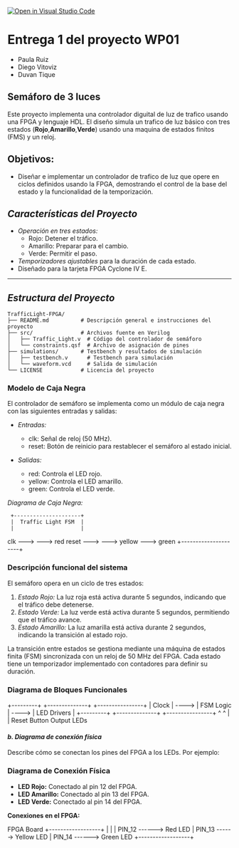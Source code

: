 [![Open in Visual Studio Code](https://classroom.github.com/assets/open-in-vscode-2e0aaae1b6195c2367325f4f02e2d04e9abb55f0b24a779b69b11b9e10269abc.svg)](https://classroom.github.com/online_ide?assignment_repo_id=17798927&assignment_repo_type=AssignmentRepo)
# Entrega 1 del proyecto WP01
- Paula Ruiz
- Diego Vitoviz
- Duvan Tique
## Semáforo de 3 luces
Este proyecto implementa una controlador diguital de luz de trafico usando una FPGA y lenguaje HDL. El diseño simula un trafico de luz básico con tres estados (**Rojo**,**Amarillo**,**Verde**) usando una maquina de estados finitos (FMS) y un reloj.

## Objetivos:
- Diseñar e implementar un controlador de trafico de luz que opere en ciclos definidos usando la FPGA, demostrando el control de la base del estado  y la funcionalidad de la temporización.

## *Características del Proyecto*
- *Operación en tres estados:*
  - Rojo: Detener el tráfico.
  - Amarillo: Preparar para el cambio.
  - Verde: Permitir el paso.
- *Temporizadores ajustables* para la duración de cada estado.
- Diseñado para la tarjeta FPGA Cyclone IV E.

---

## *Estructura del Proyecto*
```
TrafficLight-FPGA/
├── README.md          # Descripción general e instrucciones del proyecto
├── src/               # Archivos fuente en Verilog
│   ├── Traffic_Light.v  # Código del controlador de semáforo
│   └── constraints.qsf  # Archivo de asignación de pines
├── simulations/       # Testbench y resultados de simulación
│   ├── testbench.v      # Testbench para simulación
│   └── waveform.vcd     # Salida de simulación
└── LICENSE            # Licencia del proyecto
```
### Modelo de Caja Negra
El controlador de semáforo se implementa como un módulo de caja negra con las siguientes entradas y salidas:

- *Entradas:*
  - clk: Señal de reloj (50 MHz).
  - reset: Botón de reinicio para restablecer el semáforo al estado inicial.

- *Salidas:*
  - red: Controla el LED rojo.
  - yellow: Controla el LED amarillo.
  - green: Controla el LED verde.

*Diagrama de Caja Negra:*

     +---------------------+
     |  Traffic Light FSM  |
     |                     |
clk  --->                 ---> red
reset --->                 ---> yellow
                          ---> green
     +---------------------+
### Descripción funcional del sistema
El semáforo opera en un ciclo de tres estados:
1. *Estado Rojo:* La luz roja está activa durante 5 segundos, indicando que el tráfico debe detenerse.
2. *Estado Verde:* La luz verde está activa durante 5 segundos, permitiendo que el tráfico avance.
3. *Estado Amarillo:* La luz amarilla está activa durante 2 segundos, indicando la transición al estado rojo.

La transición entre estados se gestiona mediante una máquina de estados finita (FSM) sincronizada con un reloj de 50 MHz del FPGA. Cada estado tiene un temporizador implementado con contadores para definir su duración.
### Diagrama de Bloques Funcionales

  +---------+       +--------------+       +----------------+
  |  Clock  | ----> |   FSM Logic  | ----> |  LED Drivers   |
  +---------+       +--------------+       +----------------+
                         ^                         ^
                         |                         |
                   Reset Button               Output LEDs
#### *b. Diagrama de conexión física*
Describe cómo se conectan los pines del FPGA a los LEDs. Por ejemplo:

### Diagrama de Conexión Física
- **LED Rojo:** Conectado al pin 12 del FPGA.
- **LED Amarillo:** Conectado al pin 13 del FPGA.
- **LED Verde:** Conectado al pin 14 del FPGA.

**Conexiones en el FPGA:**


  FPGA Board
  +------------------+
  |                  |
  |   PIN_12 ------> Red LED
  |   PIN_13 ------> Yellow LED
  |   PIN_14 ------> Green LED
  +------------------+
